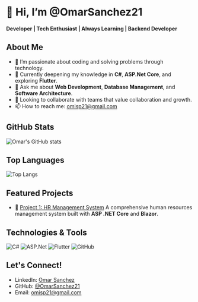 # 👋 Hi, I’m @OmarSanchez21
**Developer | Tech Enthusiast | Always Learning | Backend Developer**

## About Me
- 👀 I’m passionate about coding and solving problems through technology.
- 🌱 Currently deepening my knowledge in **C#**, **ASP.Net Core**, and exploring **Flutter**.
- 💬 Ask me about **Web Development**, **Database Management**, and **Software Architecture**.
- 💞️ Looking to collaborate with teams that value collaboration and growth.
- 📫 How to reach me: [omisp21@gmail.com](mailto:omisp21@gmail.com)

## GitHub Stats
![Omar's GitHub stats](https://github-readme-stats.vercel.app/api?username=OmarSanchez21&show_icons=true&theme=radical)

## Top Languages
![Top Langs](https://github-readme-stats.vercel.app/api/top-langs/?username=OmarSanchez21&layout=compact&theme=radical)
## Featured Projects
- 🚀 [Project 1: HR Management System](https://github.com/OmarSanchez21/Nexus-Group/tree/dev)
    A comprehensive human resources management system built with **ASP .NET Core** and **Blazor**.

## Technologies & Tools
![C#](https://img.shields.io/badge/C%23-239120?style=for-the-badge&logo=c-sharp&logoColor=white)
![ASP.Net](https://img.shields.io/badge/ASP.NET-5C2D91?style=for-the-badge&logo=dot-net&logoColor=white)
![Flutter](https://img.shields.io/badge/Flutter-02569B?style=for-the-badge&logo=flutter&logoColor=white)
![GitHub](https://img.shields.io/badge/GitHub-100000?style=for-the-badge&logo=github&logoColor=white)

## Let's Connect!
- LinkedIn: [Omar Sanchez](https://www.linkedin.com/in/omar-alexis-sanch%C3%A9z-p%C3%A9rez-92768325b/)
- GitHub: [@OmarSanchez21](https://github.com/OmarSanchez21)
- Email: [omisp21@gmail.com](mailto:omisp21@gmail.com)
